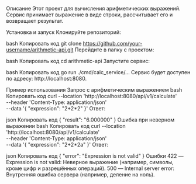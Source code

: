 Описание
Этот проект для вычисления арифметических выражений. Сервис принимает выражение в виде строки, рассчитывает его и возвращает результат.

Установка и запуск
Клонируйте репозиторий:

bash
Копировать код
git clone https://github.com/your-username/arithmetic-api.git
Перейдите в папку с проектом:

bash
Копировать код
cd arithmetic-api
Запустите сервис:

bash
Копировать код
go run ./cmd/calc_service/...
Сервис будет доступен по адресу: http://localhost:8080.

Пример использования
Запрос с арифметическим выражением
bash
Копировать код
curl --location 'http://localhost:8080/api/v1/calculate' \
--header 'Content-Type: application/json' \
--data '{
  "expression": "2+2*2"
}'
Ответ:

json
Копировать код
{
  "result": "6.000000"
}
Ошибка при неверном выражении
bash
Копировать код
curl --location 'http://localhost:8080/api/v1/calculate' \
--header 'Content-Type: application/json' \
--data '{
  "expression": "2+2*2a"
}'
Ответ:

json
Копировать код
{
  "error": "Expression is not valid"
}
Ошибки
422 — Expression is not valid: Неверное выражение (например, символы, кроме цифр и разрешённых операций).
500 — Internal server error: Внутренняя ошибка сервера (например, деление на ноль).
